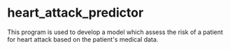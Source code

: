 # heart_attack_predictor
 This program is used to develop a model which assess the risk of a patient for heart attack based on the patient's medical data.
